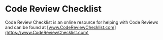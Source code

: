 # Code Review Checklist

Code Review Checklist is an online resource for helping with Code Reviews and can be found at [www.CodeReviewChecklist.com](https://www.CodeReviewChecklist.com)